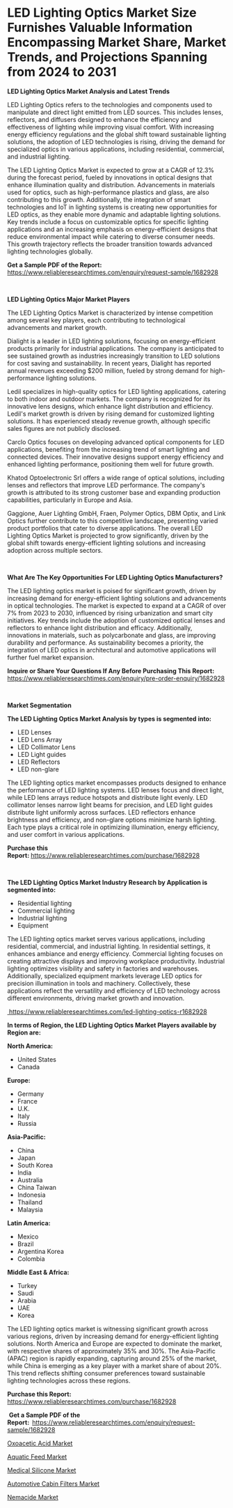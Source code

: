 <p><h1>LED Lighting Optics Market Size Furnishes Valuable Information Encompassing Market Share, Market Trends, and Projections Spanning from 2024 to 2031</h1></p><p><strong>LED Lighting Optics Market Analysis and Latest Trends</strong></p>
<p><p>LED Lighting Optics refers to the technologies and components used to manipulate and direct light emitted from LED sources. This includes lenses, reflectors, and diffusers designed to enhance the efficiency and effectiveness of lighting while improving visual comfort. With increasing energy efficiency regulations and the global shift toward sustainable lighting solutions, the adoption of LED technologies is rising, driving the demand for specialized optics in various applications, including residential, commercial, and industrial lighting.</p><p>The LED Lighting Optics Market is expected to grow at a CAGR of 12.3% during the forecast period, fueled by innovations in optical designs that enhance illumination quality and distribution. Advancements in materials used for optics, such as high-performance plastics and glass, are also contributing to this growth. Additionally, the integration of smart technologies and IoT in lighting systems is creating new opportunities for LED optics, as they enable more dynamic and adaptable lighting solutions. Key trends include a focus on customizable optics for specific lighting applications and an increasing emphasis on energy-efficient designs that reduce environmental impact while catering to diverse consumer needs. This growth trajectory reflects the broader transition towards advanced lighting technologies globally.</p></p>
<p><strong>Get a Sample PDF of the Report:&nbsp;</strong> <a href="https://www.reliableresearchtimes.com/enquiry/request-sample/1682928?utm_campaign=1598&utm_medium=2&utm_source=Github&utm_content=ia&utm_term=15102024&utm_id=led-lighting-optics">https://www.reliableresearchtimes.com/enquiry/request-sample/1682928</a></p>
<p>&nbsp;</p>
<p><strong>LED Lighting Optics Major Market Players</strong></p>
<p><p>The LED Lighting Optics Market is characterized by intense competition among several key players, each contributing to technological advancements and market growth. </p><p>Dialight is a leader in LED lighting solutions, focusing on energy-efficient products primarily for industrial applications. The company is anticipated to see sustained growth as industries increasingly transition to LED solutions for cost saving and sustainability. In recent years, Dialight has reported annual revenues exceeding $200 million, fueled by strong demand for high-performance lighting solutions.</p><p>Ledil specializes in high-quality optics for LED lighting applications, catering to both indoor and outdoor markets. The company is recognized for its innovative lens designs, which enhance light distribution and efficiency. Ledil's market growth is driven by rising demand for customized lighting solutions. It has experienced steady revenue growth, although specific sales figures are not publicly disclosed. </p><p>Carclo Optics focuses on developing advanced optical components for LED applications, benefiting from the increasing trend of smart lighting and connected devices. Their innovative designs support energy efficiency and enhanced lighting performance, positioning them well for future growth.</p><p>Khatod Optoelectronic Srl offers a wide range of optical solutions, including lenses and reflectors that improve LED performance. The company's growth is attributed to its strong customer base and expanding production capabilities, particularly in Europe and Asia.</p><p>Gaggione, Auer Lighting GmbH, Fraen, Polymer Optics, DBM Optix, and Link Optics further contribute to this competitive landscape, presenting varied product portfolios that cater to diverse applications. The overall LED Lighting Optics Market is projected to grow significantly, driven by the global shift towards energy-efficient lighting solutions and increasing adoption across multiple sectors.</p></p>
<p>&nbsp;</p>
<p><strong>What Are The Key Opportunities For LED Lighting Optics Manufacturers?</strong></p>
<p><p>The LED lighting optics market is poised for significant growth, driven by increasing demand for energy-efficient lighting solutions and advancements in optical technologies. The market is expected to expand at a CAGR of over 7% from 2023 to 2030, influenced by rising urbanization and smart city initiatives. Key trends include the adoption of customized optical lenses and reflectors to enhance light distribution and efficacy. Additionally, innovations in materials, such as polycarbonate and glass, are improving durability and performance. As sustainability becomes a priority, the integration of LED optics in architectural and automotive applications will further fuel market expansion.</p></p>
<p><strong>Inquire or Share Your Questions If Any Before Purchasing This Report:</strong> <a href="https://www.reliableresearchtimes.com/enquiry/pre-order-enquiry/1682928?utm_campaign=1598&utm_medium=2&utm_source=Github&utm_content=ia&utm_term=15102024&utm_id=led-lighting-optics">https://www.reliableresearchtimes.com/enquiry/pre-order-enquiry/1682928</a></p>
<p>&nbsp;</p>
<p><strong>Market Segmentation</strong></p>
<p><strong>The LED Lighting Optics Market Analysis by types is segmented into:</strong></p>
<p><ul><li>LED Lenses</li><li>LED Lens Array</li><li>LED Collimator Lens</li><li>LED Light guides</li><li>LED Reflectors</li><li>LED non-glare</li></ul></p>
<p><p>The LED lighting optics market encompasses products designed to enhance the performance of LED lighting systems. LED lenses focus and direct light, while LED lens arrays reduce hotspots and distribute light evenly. LED collimator lenses narrow light beams for precision, and LED light guides distribute light uniformly across surfaces. LED reflectors enhance brightness and efficiency, and non-glare options minimize harsh lighting. Each type plays a critical role in optimizing illumination, energy efficiency, and user comfort in various applications.</p></p>
<p><strong>Purchase this Report:&nbsp;</strong><a href="https://www.reliableresearchtimes.com/purchase/1682928?utm_campaign=1598&utm_medium=2&utm_source=Github&utm_content=ia&utm_term=15102024&utm_id=led-lighting-optics">https://www.reliableresearchtimes.com/purchase/1682928</a></p>
<p>&nbsp;</p>
<p><strong>The LED Lighting Optics Market Industry Research by Application is segmented into:</strong></p>
<p><ul><li>Residential lighting</li><li>Commercial lighting</li><li>Industrial lighting</li><li>Equipment</li></ul></p>
<p><p>The LED lighting optics market serves various applications, including residential, commercial, and industrial lighting. In residential settings, it enhances ambiance and energy efficiency. Commercial lighting focuses on creating attractive displays and improving workplace productivity. Industrial lighting optimizes visibility and safety in factories and warehouses. Additionally, specialized equipment markets leverage LED optics for precision illumination in tools and machinery. Collectively, these applications reflect the versatility and efficiency of LED technology across different environments, driving market growth and innovation.</p></p>
<p><a href="https://www.reliableresearchtimes.com/led-lighting-optics-r1682928?utm_campaign=1598&utm_medium=2&utm_source=Github&utm_content=ia&utm_term=15102024&utm_id=led-lighting-optics">&nbsp;https://www.reliableresearchtimes.com/led-lighting-optics-r1682928</a></p>
<p><strong>In terms of Region, the LED Lighting Optics Market Players available by Region are:</strong></p>
<p>
    <p> <strong> North America: </strong>
        <ul>
            <li>United States</li>
            <li>Canada</li>
        </ul>
        </p> 
    <p> <strong> Europe: </strong>
        <ul>
            <li>Germany</li>
            <li>France</li>
            <li>U.K.</li>
            <li>Italy</li>
            <li>Russia</li>
        </ul>
        </p> 
    <p> <strong> Asia-Pacific: </strong>
        <ul>
            <li>China</li>
            <li>Japan</li>
            <li>South Korea</li>
            <li>India</li>
            <li>Australia</li>
            <li>China Taiwan</li>
            <li>Indonesia</li>
            <li>Thailand</li>
            <li>Malaysia</li>
        </ul>
        </p> 
    <p> <strong> Latin America: </strong>
        <ul>
            <li>Mexico</li>
            <li>Brazil</li>
            <li>Argentina Korea</li>
            <li>Colombia</li>
        </ul>
        </p> 
    <p> <strong> Middle East & Africa: </strong>
        <ul>
            <li>Turkey</li>
            <li>Saudi</li>
            <li>Arabia</li>
            <li>UAE</li>
            <li>Korea</li>
        </ul>
    </p>
    </p>
<p><p>The LED lighting optics market is witnessing significant growth across various regions, driven by increasing demand for energy-efficient lighting solutions. North America and Europe are expected to dominate the market, with respective shares of approximately 35% and 30%. The Asia-Pacific (APAC) region is rapidly expanding, capturing around 25% of the market, while China is emerging as a key player with a market share of about 20%. This trend reflects shifting consumer preferences toward sustainable lighting technologies across these regions.</p></p>
<p><strong>Purchase this Report: </strong><a href="https://www.reliableresearchtimes.com/purchase/1682928?utm_campaign=1598&utm_medium=2&utm_source=Github&utm_content=ia&utm_term=15102024&utm_id=led-lighting-optics">https://www.reliableresearchtimes.com/purchase/1682928</a></p>
<p>&nbsp;<strong>Get a Sample PDF of the Report:&nbsp;&nbsp;</strong><a href="https://www.reliableresearchtimes.com/enquiry/request-sample/1682928?utm_campaign=1598&utm_medium=2&utm_source=Github&utm_content=ia&utm_term=15102024&utm_id=led-lighting-optics">https://www.reliableresearchtimes.com/enquiry/request-sample/1682928</a></p>
<p><strong></strong></p>
<p><p><a href="https://www.linkedin.com/pulse/digital-transformation-oxoacetic-acid-industry-market-opportunities-hhkqe?utm_campaign=1598&utm_medium=2&utm_source=Github&utm_content=ia&utm_term=15102024&utm_id=led-lighting-optics">Oxoacetic Acid Market</a></p><p><a href="https://www.linkedin.com/pulse/aquatic-feed-market-outlook-complete-industry-analysis-2024-2mohe?utm_campaign=1598&utm_medium=2&utm_source=Github&utm_content=ia&utm_term=15102024&utm_id=led-lighting-optics">Aquatic Feed Market</a></p><p><a href="https://www.linkedin.com/pulse/booming-medical-silicone-market-sector-analysis-growth-projections-6fvve?utm_campaign=1598&utm_medium=2&utm_source=Github&utm_content=ia&utm_term=15102024&utm_id=led-lighting-optics">Medical Silicone Market</a></p><p><a href="https://www.linkedin.com/pulse/automotive-cabin-filters-sector-surge-127-growth-roadmap-2031-qdsie?utm_campaign=1598&utm_medium=2&utm_source=Github&utm_content=ia&utm_term=15102024&utm_id=led-lighting-optics">Automotive Cabin Filters Market</a></p><p><a href="https://www.linkedin.com/pulse/global-nemacide-market-opportunities-challenges2024-2031-q07je?utm_campaign=1598&utm_medium=2&utm_source=Github&utm_content=ia&utm_term=15102024&utm_id=led-lighting-optics">Nemacide Market</a></p></p>